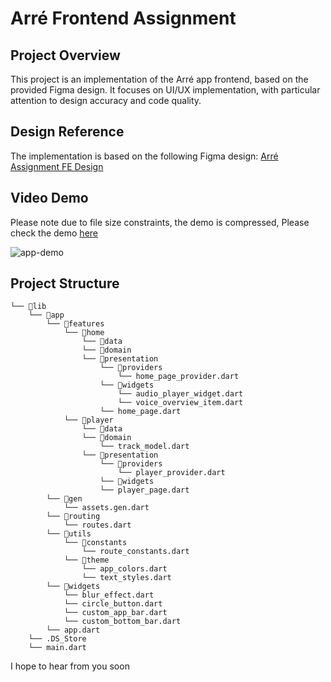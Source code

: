 # Arré Frontend Assignment

## Project Overview

This project is an implementation of the Arré app frontend, based on the provided Figma design. It focuses on UI/UX implementation, with particular attention to design accuracy and code quality.

## Design Reference

The implementation is based on the following Figma design:
[Arré Assignment FE Design](https://www.figma.com/design/T8XDVWt0Ve58hKSJ0Dxj18/Arr%C3%A9-Assignment-FE?node-id=0-1&t=TW6P1hVwYdUyAZOk-1)

## Video Demo
Please note due to file size constraints, the demo is compressed, 
Please check the demo [here](https://drive.google.com/file/d/1Al6lKbGQeVyi0NKN0GAnhqJTR8BLLhQm/view?usp=sharing)



![app-demo](https://github.com/user-attachments/assets/c0f92ded-d82c-4bb6-b344-8c0df99c2568)


## Project Structure
```
└── 📁lib
    └── 📁app
        └── 📁features
            └── 📁home
                └── 📁data
                └── 📁domain
                └── 📁presentation
                    └── 📁providers
                        └── home_page_provider.dart
                    └── 📁widgets
                        └── audio_player_widget.dart
                        └── voice_overview_item.dart
                    └── home_page.dart
            └── 📁player
                └── 📁data
                └── 📁domain
                    └── track_model.dart
                └── 📁presentation
                    └── 📁providers
                        └── player_provider.dart
                    └── 📁widgets
                    └── player_page.dart
        └── 📁gen
            └── assets.gen.dart
        └── 📁routing
            └── routes.dart
        └── 📁utils
            └── 📁constants
                └── route_constants.dart
            └── 📁theme
                └── app_colors.dart
                └── text_styles.dart
        └── 📁widgets
            └── blur_effect.dart
            └── circle_button.dart
            └── custom_app_bar.dart
            └── custom_bottom_bar.dart
        └── app.dart
    └── .DS_Store
    └── main.dart
```
I hope to hear from you soon 
